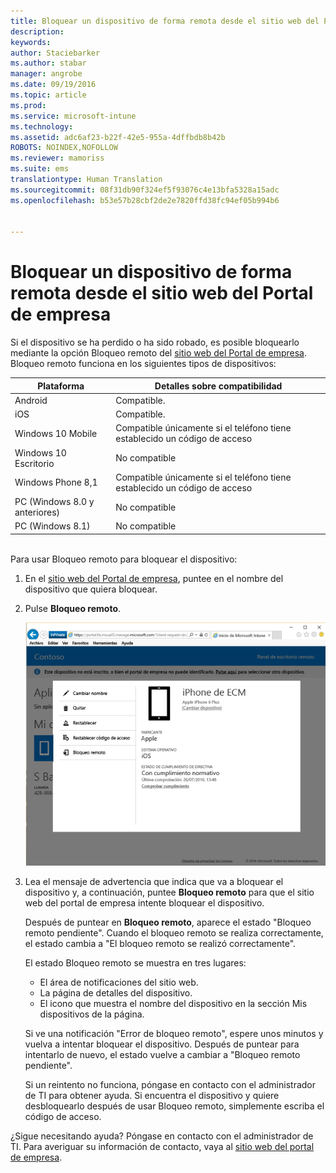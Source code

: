 ```yaml
---
title: Bloquear un dispositivo de forma remota desde el sitio web del Portal de empresa | Microsoft Intune
description: 
keywords: 
author: Staciebarker
ms.author: stabar
manager: angrobe
ms.date: 09/19/2016
ms.topic: article
ms.prod: 
ms.service: microsoft-intune
ms.technology: 
ms.assetid: adc6af23-b22f-42e5-955a-4dffbdb8b42b
ROBOTS: NOINDEX,NOFOLLOW
ms.reviewer: mamoriss
ms.suite: ems
translationtype: Human Translation
ms.sourcegitcommit: 08f31db90f324ef5f93076c4e13bfa5328a15adc
ms.openlocfilehash: b53e57b28cbf2de2e7820ffd38fc94ef05b994b6


---
```



# Bloquear un dispositivo de forma remota desde el sitio web del Portal de empresa

Si el dispositivo se ha perdido o ha sido robado, es posible bloquearlo mediante la opción Bloqueo remoto del [sitio web del Portal de empresa](http://portal.manage.microsoft.com). Bloqueo remoto funciona en los siguientes tipos de dispositivos:

Plataforma  |Detalles sobre compatibilidad  
---------|---------
Android | Compatible.       
iOS | Compatible.
Windows 10 Mobile | Compatible únicamente si el teléfono tiene establecido un código de acceso     
Windows 10 Escritorio | No compatible  
Windows Phone 8,1 | Compatible únicamente si el teléfono tiene establecido un código de acceso
PC (Windows 8.0 y anteriores) | No compatible       
PC (Windows 8.1) | No compatible

</br>
Para usar Bloqueo remoto para bloquear el dispositivo:

1.  En el [sitio web del Portal de empresa](http://portal.manage.microsoft.com), puntee en el nombre del dispositivo que quiera bloquear.

2.  Pulse **Bloqueo remoto**.

    ![remote-lock-option-on-company-portal-website](./media/iwp-screen-with-all-options.png)

3.  Lea el mensaje de advertencia que indica que va a bloquear el dispositivo y, a continuación, puntee **Bloqueo remoto** para que el sitio web del portal de empresa intente bloquear el dispositivo.

    Después de puntear en **Bloqueo remoto**, aparece el estado "Bloqueo remoto pendiente".  Cuando el bloqueo remoto se realiza correctamente, el estado cambia a "El bloqueo remoto se realizó correctamente".

    El estado Bloqueo remoto se muestra en tres lugares:

    * El área de notificaciones del sitio web.
    * La página de detalles del dispositivo.
    * El icono que muestra el nombre del dispositivo en la sección Mis dispositivos de la página.

    Si ve una notificación "Error de bloqueo remoto", espere unos minutos y vuelva a intentar bloquear el dispositivo. Después de puntear para intentarlo de nuevo, el estado vuelve a cambiar a "Bloqueo remoto pendiente".

    Si un reintento no funciona, póngase en contacto con el administrador de TI para obtener ayuda. Si encuentra el dispositivo y quiere desbloquearlo después de usar Bloqueo remoto, simplemente escriba el código de acceso.

¿Sigue necesitando ayuda? Póngase en contacto con el administrador de TI. Para averiguar su información de contacto, vaya al [sitio web del portal de empresa](http://portal.manage.microsoft.com).




<!--HONumber=Oct16_HO2-->


